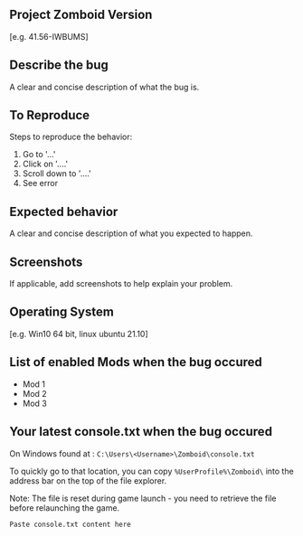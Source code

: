 ## Project Zomboid Version
[e.g. 41.56-IWBUMS]

## Describe the bug  
A clear and concise description of what the bug is.

## To Reproduce 
Steps to reproduce the behavior:
1. Go to '...'
2. Click on '....'
3. Scroll down to '....'
4. See error

## Expected behavior
A clear and concise description of what you expected to happen.

## Screenshots
If applicable, add screenshots to help explain your problem.

## Operating System
[e.g. Win10 64 bit, linux ubuntu 21.10]

## List of enabled Mods when the bug occured
- Mod 1
- Mod 2
- Mod 3

## Your latest console.txt when the bug occured
On Windows found at : `C:\Users\<Username>\Zomboid\console.txt`

To quickly go to that location, you can copy `%UserProfile%\Zomboid\` into the address bar on the top of the file explorer.

Note: The file is reset during game launch - you need to retrieve the file before relaunching the game.
```
Paste console.txt content here
```
